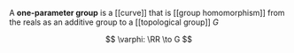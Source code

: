 A **one-parameter group** is a [[curve]] that is [[group homomorphism]] from the reals as an additive group to a [[topological group]] $G$

$$
\varphi: \RR \to G
$$